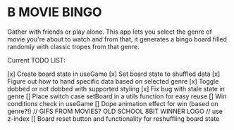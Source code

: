 # B MOVIE BINGO

Gather with friends or play alone. This app lets you select the genre of movie you're about to watch and from that, it generates a bingo board filled randomly with classic tropes from that genre.

Current TODO LIST:

[x] Create board state in useGame
[x] Set board state to shuffled data
[x] Figure out how to hand specific data based on selected genre
[x] Toggle dobbed or not dobbed with supported styling
[x] Fix bug with stale state in genre
[] Place switch case setBoard in a utils function for easy reuse
[] Win conditions check in useGame
[] Dope animation effect for win (based on genre?!)
// GIFS FROM MOVIES? OLD SCHOOL 8BIT WINNER LOGO
// use z-index
[] Board reset button and functionality for reshuffling board state
